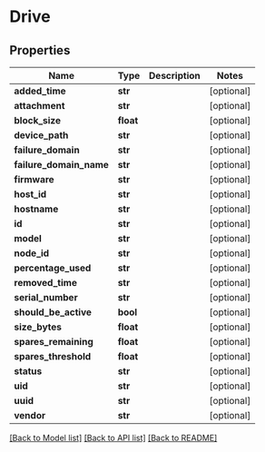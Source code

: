 # Drive

## Properties
Name | Type | Description | Notes
------------ | ------------- | ------------- | -------------
**added_time** | **str** |  | [optional] 
**attachment** | **str** |  | [optional] 
**block_size** | **float** |  | [optional] 
**device_path** | **str** |  | [optional] 
**failure_domain** | **str** |  | [optional] 
**failure_domain_name** | **str** |  | [optional] 
**firmware** | **str** |  | [optional] 
**host_id** | **str** |  | [optional] 
**hostname** | **str** |  | [optional] 
**id** | **str** |  | [optional] 
**model** | **str** |  | [optional] 
**node_id** | **str** |  | [optional] 
**percentage_used** | **str** |  | [optional] 
**removed_time** | **str** |  | [optional] 
**serial_number** | **str** |  | [optional] 
**should_be_active** | **bool** |  | [optional] 
**size_bytes** | **float** |  | [optional] 
**spares_remaining** | **float** |  | [optional] 
**spares_threshold** | **float** |  | [optional] 
**status** | **str** |  | [optional] 
**uid** | **str** |  | [optional] 
**uuid** | **str** |  | [optional] 
**vendor** | **str** |  | [optional] 

[[Back to Model list]](../README.md#documentation-for-models) [[Back to API list]](../README.md#documentation-for-api-endpoints) [[Back to README]](../README.md)


